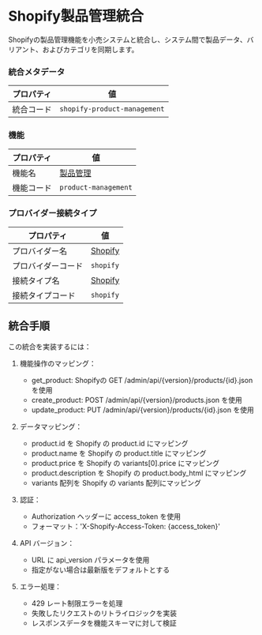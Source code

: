# Shopify製品管理統合
Shopifyの製品管理機能を小売システムと統合し、システム間で製品データ、バリアント、およびカテゴリを同期します。

### 統合メタデータ
| プロパティ | 値 |
|----------|------|
| 統合コード | `shopify-product-management` |

### 機能
| プロパティ | 値 |
|----------|------|
| 機能名 | [製品管理](../capability/product-management.md) |
| 機能コード | `product-management` |

### プロバイダー接続タイプ
| プロパティ | 値 |
|----------|------|
| プロバイダー名 | [Shopify](../provider/shopify.md) |
| プロバイダーコード | `shopify` |
| 接続タイプ名 | [Shopify](../provider/shopify.md#shopify) |
| 接続タイプコード | `shopify` |

## 統合手順
この統合を実装するには：

1. 機能操作のマッピング：
   - get_product: Shopifyの GET /admin/api/{version}/products/{id}.json を使用
   - create_product: POST /admin/api/{version}/products.json を使用
   - update_product: PUT /admin/api/{version}/products/{id}.json を使用

2. データマッピング：
   - product.id を Shopify の product.id にマッピング
   - product.name を Shopify の product.title にマッピング
   - product.price を Shopify の variants[0].price にマッピング
   - product.description を Shopify の product.body_html にマッピング
   - variants 配列を Shopify の variants 配列にマッピング

3. 認証：
   - Authorization ヘッダーに access_token を使用
   - フォーマット：'X-Shopify-Access-Token: {access_token}'

4. API バージョン：
   - URL に api_version パラメータを使用
   - 指定がない場合は最新版をデフォルトとする

5. エラー処理：
   - 429 レート制限エラーを処理
   - 失敗したリクエストのリトライロジックを実装
   - レスポンスデータを機能スキーマに対して検証